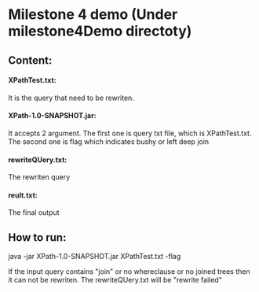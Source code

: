 # Milestone 4 demo (Under milestone4Demo directoty)
## Content:
#### XPathTest.txt: 
It is the query that need to be rewriten. 

#### XPath-1.0-SNAPSHOT.jar: 
It accepts 2 argument. The first one is query txt file, which is XPathTest.txt. 
The second one is flag which indicates bushy or left deep join

#### rewriteQUery.txt: 
The rewriten query

#### reult.txt: 
The final output 

## How to run:
java -jar  XPath-1.0-SNAPSHOT.jar  XPathTest.txt  -flag

If the input query contains "join" or no whereclause or no joined trees then it can not be rewriten. The rewriteQUery.txt will be "rewrite failed" 
